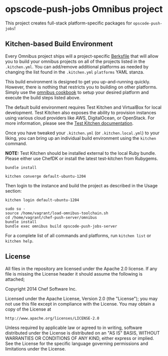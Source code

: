 # opscode-push-jobs Omnibus project

This project creates full-stack platform-specific packages for `opscode-push-jobs`!

Kitchen-based Build Environment
-------------------------------
Every Omnibus project ships will a project-specific
[Berksfile](http://berkshelf.com/) that will allow you to build your omnibus projects on all of the projects listed in the `.kitchen.yml`. You can add/remove additional platforms as needed by changing the list found in the `.kitchen.yml` `platforms` YAML stanza.

This build environment is designed to get you up-and-running quickly. However,
there is nothing that restricts you to building on other platforms. Simply use
the [omnibus cookbook](https://github.com/opscode-cookbooks/omnibus) to setup
your desired platform and execute the build steps listed above.

The default build environment requires Test Kitchen and VirtualBox for local
development. Test Kitchen also exposes the ability to provision instances using
various cloud providers like AWS, DigitalOcean, or OpenStack. For more
information, please see the [Test Kitchen documentation](http://kitchen.ci).

Once you have tweaked your `.kitchen.yml` (or `.kitchen.local.yml`) to your
liking, you can bring up an individual build environment using the `kitchen`
command.

**NOTE:** Test Kitchen should be installed external to the local Ruby bundle.
Please either use ChefDK or install the latest test-kitchen from Rubygems.

```shell
bundle install
```

```shell
kitchen converge default-ubuntu-1204
```

Then login to the instance and build the project as described in the Usage
section:

```shell
kitchen login default-ubuntu-1204

sudo su -
source /home/vagrant/load-omnibus-toolchain.sh
cd /home/vagrant/chef-push-server/omnibus
bundle install
bundle exec omnibus build opscode-push-jobs-server
```

For a complete list of all commands and platforms, run `kitchen list` or
`kitchen help`.

## License

All files in the repository are licensed under the Apache 2.0 license. If any
file is missing the License header it should assume the following is attached;

Copyright 2014 Chef Software Inc.

Licensed under the Apache License, Version 2.0 (the "License");
you may not use this file except in compliance with the License.
You may obtain a copy of the License at

    http://www.apache.org/licenses/LICENSE-2.0

Unless required by applicable law or agreed to in writing, software
distributed under the License is distributed on an "AS IS" BASIS,
WITHOUT WARRANTIES OR CONDITIONS OF ANY KIND, either express or implied.
See the License for the specific language governing permissions and
limitations under the License.
